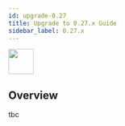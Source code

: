 ```yaml
---
id: upgrade-0.27
title: Upgrade to 0.27.x Guide
sidebar_label: 0.27.x
---
```


<img src="https://renative.org/img/ic_upgrade.png" width=50 height=50 />

## Overview

tbc
